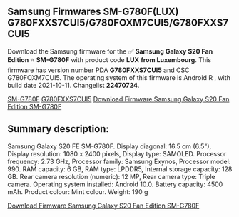 <h2>Samsung Firmwares SM-G780F(LUX) G780FXXS7CUI5/G780FOXM7CUI5/G780FXXS7CUI5</h2>
Download the Samsung firmware for the ✅ <strong>Samsung Galaxy S20 Fan Edition </strong> ⭐ <strong>SM-G780F</strong> with product code <strong>LUX</strong> <strong> from Luxembourg</strong>. This firmware has version number PDA <strong>G780FXXS7CUI5</strong> and CSC G780FOXM7CUI5. The operating system of this firmware is Android R , with build date 2021-10-11. Changelist <strong>22470724</strong>.


[SM-G780F](https://samfirm.shop/samsung/model/SM-G780F)
[G780FXXS7CUI5](https://samfirm.shop/samsung/pda/G780FXXS7CUI5)
[Download Firmware Samsung Galaxy S20 Fan Edition SM-G780F](https://samfirm.shop/samsung/firmware/463904)
<h2>Summary description:</h2>
<p>Samsung Galaxy S20 FE SM-G780F. Display diagonal: 16.5 cm (6.5"), Display resolution: 1080 x 2400 pixels, Display type: SAMOLED. Processor frequency: 2.73 GHz, Processor family: Samsung Exynos, Processor model: 990. RAM capacity: 6 GB, RAM type: LPDDR5, Internal storage capacity: 128 GB. Rear camera resolution (numeric): 12 MP, Rear camera type: Triple camera. Operating system installed: Android 10.0. Battery capacity: 4500 mAh. Product colour: Mint colour. Weight: 190 g</p>


[Download Firmware Samsung Galaxy S20 Fan Edition SM-G780F](https://samfirm.shop/samsung/firmware/463904)
